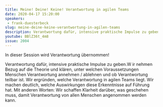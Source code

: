 ```yaml
---
title: Meine! Deine! Keine! Verantwortung in agilen Teams
date: 2020-04-17 15:20:00
speakers:
 - frank-duesterbeck
slug: meine-deine-keine-verantwortung-in-agilen-teams
description: Verantwortung dafür, intensive praktische Impulse zu geben.W ir nehmen Bezug auf die Theorie und klären, unter welchen Voraussetzungen Menschen Verantwortung annehmen / ablehnen und ob Verantwortung teilbar ist. 
youtube: BBlZ36t_4m8
issue: 2004
---
```

In dieser Session wird Verantwortung übernommen!

Verantwortung dafür, intensive praktische Impulse zu geben.W ir nehmen Bezug auf die Theorie und klären, unter welchen Voraussetzungen Menschen Verantwortung annehmen / ablehnen und ob Verantwortung teilbar ist. Wir ergründen, welche Verantwortung in agilen Teams liegt. Wir machen deutlich, welche Auswirkungen diese Erkenntnisse auf Führung hat. Mit anderen Worten: Wir schaffen Klarheit darüber, was geschehen muss, damit Verantwortung von allen Menschen angenommen werden kann.
